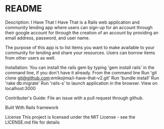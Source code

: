 # README
Description: I Have That
I Have That is a Rails web application and community lending app where users can sign-up for an account through their google account for through the creation of an account by providing an email address, password, and user name.

The purpose of this app is to list items you want to make available to your community for lending and share your resources. Users can borrow items from other users as well.

Installation:
You can install the rails gem by typing 'gem install rails' in the command line, if you don't have it already.
From the command line Run 'git clone git@github.com:emikojima/i-have-that-v2.git'
Run 'bundle install'
Run 'rake db:migrate'
Run 'rails-s' to launch application in the browser.
View on localhost:3000

Contributer's Guide:
File an issue with a pull request through github.

Built With Rails framework

License This project is licensed under the MIT License - see the LICENSE.md file for details
